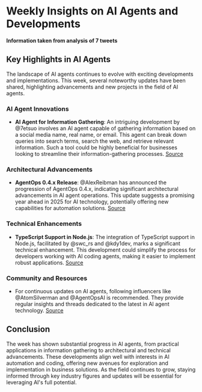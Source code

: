 # Weekly Insights on AI Agents and Developments

**Information taken from analysis of 7 tweets**

## Key Highlights in AI Agents

The landscape of AI agents continues to evolve with exciting developments and implementations. This week, several noteworthy updates have been shared, highlighting advancements and new projects in the field of AI agents.

### AI Agent Innovations

- **AI Agent for Information Gathering**: An intriguing development by @7etsuo involves an AI agent capable of gathering information based on a social media name, real name, or email. This agent can break down queries into search terms, search the web, and retrieve relevant information. Such a tool could be highly beneficial for businesses looking to streamline their information-gathering processes. [Source](https://t.co/RHlcXbekft)

### Architectural Advancements

- **AgentOps 0.4.x Release**: @AlexReibman has announced the progression of AgentOps 0.4.x, indicating significant architectural advancements in AI agent operations. This update suggests a promising year ahead in 2025 for AI technology, potentially offering new capabilities for automation solutions. [Source](https://t.co/AqPfS99hyp)

### Technical Enhancements

- **TypeScript Support in Node.js**: The integration of TypeScript support in Node.js, facilitated by @swc_rs and @kdy1dev, marks a significant technical enhancement. This development could simplify the process for developers working with AI coding agents, making it easier to implement robust applications. [Source](https://t.co/AqPfS99hyp)

### Community and Resources

- For continuous updates on AI agents, following influencers like @AtomSilverman and @AgentOpsAI is recommended. They provide regular insights and threads dedicated to the latest in AI agent technology. [Source](https://t.co/Pdbj5B5hBM)

## Conclusion

The week has shown substantial progress in AI agents, from practical applications in information gathering to architectural and technical advancements. These developments align well with interests in AI automation and coding, offering new avenues for exploration and implementation in business solutions. As the field continues to grow, staying informed through key industry figures and updates will be essential for leveraging AI's full potential.